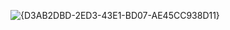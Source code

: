 ![{D3AB2DBD-2ED3-43E1-BD07-AE45CC938D11}](https://github.com/user-attachments/assets/7cc381ec-bd21-4fd6-bdab-f27eebd353a1)

